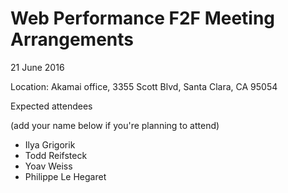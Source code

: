 # Web Performance F2F Meeting Arrangements

21 June 2016

Location: Akamai office,
3355 Scott Blvd, Santa Clara, CA 95054

Expected attendees

(add your name below if you're planning to attend)

* Ilya Grigorik
* Todd Reifsteck
* Yoav Weiss
* Philippe Le Hegaret


